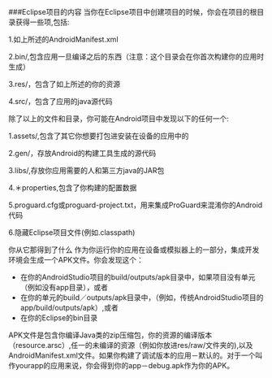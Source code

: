 ###Eclipse项目的内容
当你在Eclipse项目中创建项目的时候，你会在项目的根目录获得一些项,包括:

1.如上所述的AndroidManifest.xml

2.bin/,包含应用一旦编译之后的东西（注意：这个目录会在你首次构建你的应用时生成）

3.res/，包含了如上所述的你的资源

4.src/，包含了应用的java源代码

除了以上的文件和目录，你可能在Android项目中发现以下的任何一个:

1.assets/,包含了其它你想要打包进安装在设备的应用中的

2.gen/，存放Android的构建工具生成的源代码

3.libs/,存放你应用需要的人和第三方java的JAR包

4.＊properties,包含了你构建的配置数据

5.proguard.cfg或proguard-project.txt，用来集成ProGuard来混淆你的Android代码

6.隐藏Eclipse项目文件(例如.classpath)

你从它那得到了什么
作为你运行你的应用在设备或模拟器上的一部分，集成开发环境会生成一个APK文件。你会发现这个：

* 在你的AndroidStudio项目的build/outputs/apk目录中，如果项目没有单元（例如没有app目录），或者
* 在你的单元的build／outputs/apk目录中，（例如，传统AndroidStudio项目的app/build/outputs/apk）,或者
* 在你的Eclipse的bin目录
 
APK文件是包含你编译Java类的zip压缩包，你的资源的编译版本（resource.arsc）,任一的未编译的资源（例如你放进res/raw/文件夹的),以及AndroidManifest.xml文件。如果你构建了调试版本的应用－默认的。对于一个叫作yourapp的应用来说，你会得到你的app－debug.apk作为你的APK。
